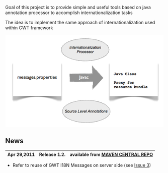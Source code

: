Goal of this project is to provide simple and useful tools based on java annotation processor to accomplish internationalization tasks

The idea is to implement the same approach of internationalization used within GWT framework

![Architecture](https://github.com/bsorrentino/internationalization-processor/blob/wiki/image.png?raw=true)

## News ##

|Apr 29,2011 | **Release 1.2**. | available from  **[MAVEN CENTRAL REPO](http://search.maven.org/#artifactdetails%7Corg.bsc.processor%7Cresource-processor%7C1.2%7Cjar)**  |
|:-----------|:-------------------|:---------------------------------------------------------------------------------------------------------------------------------------------------------------|

  * Refer to reuse of GWT I18N Messages on server side (see [Issue 3](https://github.com/bsorrentino/internationalization-processor/issues/3))

